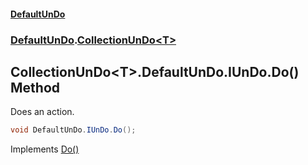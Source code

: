 #### [DefaultUnDo](DefaultUnDo.md 'DefaultUnDo')
### [DefaultUnDo](DefaultUnDo.md#DefaultUnDo 'DefaultUnDo').[CollectionUnDo&lt;T&gt;](CollectionUnDo_T_.md 'DefaultUnDo.CollectionUnDo&lt;T&gt;')
## CollectionUnDo&lt;T&gt;.DefaultUnDo.IUnDo.Do() Method
Does an action.  
```csharp
void DefaultUnDo.IUnDo.Do();
```

Implements [Do()](IUnDo_Do().md 'DefaultUnDo.IUnDo.Do()')  
